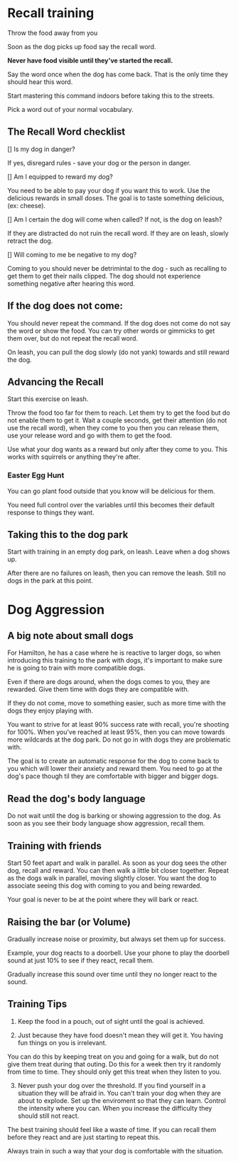 # Recall training

Throw the food away from you

Soon as the dog picks up food say the recall word. 

**Never have food visible until they've started the recall.**

Say the word once when the dog has come back. That is the only time they should hear this word. 

Start mastering this command indoors before taking this to the streets. 


Pick a word out of your normal vocabulary. 


## The Recall Word checklist 

[] Is my dog in danger? 

If yes, disregard rules - save your dog or the person in danger. 


[] Am I equipped to reward my dog? 

You need to be able to pay your dog if you want this to work. Use the delicious rewards in small doses. The goal is to taste something delicious, (ex: cheese). 

[] Am I certain the dog will come when called? If not, is the dog on leash? 

If they are distracted do not ruin the recall word. If they are on leash, slowly retract the dog. 

[] Will coming to me be negative to my dog? 

Coming to you should never be detrimintal to the dog - such as recalling to get them to get their nails clipped. The dog should not experience something negative after hearing this word. 

## If the dog does not come: 

You should never repeat the command. If the dog does not come do not say the word or show the food. You can try other words or gimmicks to get them over, but do not repeat the recall word. 

On leash, you can pull the dog slowly (do not yank) towards and still reward the dog. 

## Advancing the Recall

Start this exercise on leash. 

Throw the food too far for them to reach. Let them try to get the food but do not enable them to get it. Wait a couple seconds, get their attention (do not use the recall word), when they come to you then you can release them, use your release word and go with them to get the food. 

Use what your dog wants as a reward but only after they come to you. This works with squirrels or anything they're after. 

### Easter Egg Hunt

You can go plant food outside that you know will be delicious for them. 

You need full control over the variables until this becomes their default response to things they want. 

## Taking this to the dog park 

Start with training in an empty dog park, on leash. Leave when a dog shows up. 

After there are no failures on leash, then you can remove the leash. Still no dogs in the park at this point. 

# Dog Aggression

## A big note about small dogs

For Hamilton, he has a case where he is reactive to larger dogs, so when introducing this training to the park with dogs, it's important to make sure he is going to train with more compatible dogs.

Even if there are dogs around, when the dogs comes to you, they are rewarded. Give them time with dogs they are compatible with. 

If they do not come, move to something easier, such as more time with the dogs they enjoy playing with. 

You want to strive for at least 90% success rate with recall, you're shooting for 100%. When you've reached at least 95%, then you can move towards more wildcards at the dog park. Do not go in with dogs they are problematic with. 

The goal is to create an automatic response for the dog to come back to you which will lower their anxiety and reward them. You need to go at the dog's pace though til they are comfortable with bigger and bigger dogs.

## Read the dog's body language

Do not wait until the dog is barking or showing aggression to the dog. As soon as you see their body language show aggression, recall them. 

## Training with friends

Start 50 feet apart and walk in parallel. As soon as your dog sees the other dog, recall and reward. You can then walk a little bit closer together. Repeat as the dogs walk in parallel, moving slightly closer. You want the dog to associate seeing this dog with coming to you and being rewarded. 

Your goal is never to be at the point where they will bark or react. 

## Raising the bar (or Volume)

Gradually increase noise or proximity, but always set them up for success. 

Example, your dog reacts to a doorbell. Use your phone to play the doorbell sound at just 10% to see if they react, recall them. 

Gradually increase this sound over time until they no longer react to the sound. 

## Training Tips

1. Keep the food in a pouch, out of sight until the goal is achieved.

2. Just because they have food doesn't mean they will get it. You having fun things on you is irrelevant. 

You can do this by keeping treat on you and going for a walk, but do not give them treat during that outing. Do this for a week then try it randomly from time to time. They should only get this treat when they listen to you. 

3. Never push your dog over the threshold. If you find yourself in a situation they will be afraid in. You can't train your dog when they are about to explode. Set up the enviroment so that they can learn. Control the intensity where you can. When you increase the difficulty they should still not react. 

The best training should feel like a waste of time. If you can recall them before they react and are just starting to repeat this.

Always train in such a way that your dog is comfortable with the situation. 
